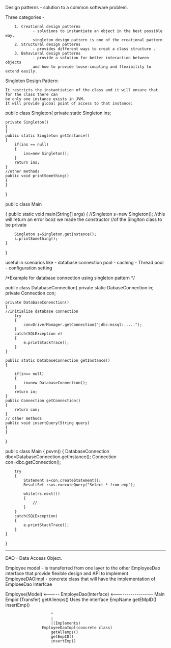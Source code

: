 Design patterns - solution to a common software problem.

Three categories -

		1. Creational design patterns
				- solutions to instantiate an object in the best possible way.
				singleton design pattern is one of the creational pattern
		2. Structural design patterns
				- provides different ways to creat a class structure .
		3. Behavioral design patterns
				- provide a solution for better interaction between objects 
				and how to provide loose-coupling and flexibility to extend easily.
				

Singleton Design Pattern:

	It restricts the instantiation of the class and it will ensure that for the class there can 
	be only one instance exists in JVM.
	It will provide global point of access to that instance:

public class Singleton{
	private static Singleton ins;
	
	private Singleton()
	{
	}
	public static Singleton getInstance()
	{
		if(ins == null)
		{
			ins=new Singleton();
		}
		return ins;
	}
	//other methods
	public void printSomething()
	{
	}


}

public class Main

{
	public static void main(String[] args)
	{
		//Singleton s=new Singleton(); //this will return an error bcoz we made the constructor
					   //of the Singlton class to be private

		Singleton s=Singleton.getInstance();
		s.printSomething();
	}
}


useful in scenarios like
	- database connection pool
	- caching
	- Thread pool
	- configuration setting

/*Example for database connection using singleton pattern */

public class DatabaseConnection{
	private static DabaseConnection in;
	private Connection con;
	

	private DatabaseConenction()
	{
	//Initialize database connection
		try
		{
			con=DriverManager.getConnection("jdbc:mssql:.....");
		}
		catch(SQLException e)
		{
			e.printStackTrace();
		}
	}

	public static DatabaseConnection getInstance()
	{

		if(in== null)
		{
			in=new DatabaseConnection();
		}
		return in;
	}
	public Connection getConnection()
	{
		return con;
	}
	// other methods
	public void insertQuery(String query)
	{
	}
}

public class Main
{
	psvm()
	{
		DatabaseConnection dbc=DatabaseConnection.getInstance();
		Connection con=dbc.getConnection();
	
		try
		{
			Statement s=con.createStatement();
			ResultSet rs=s.executeQuery("Select * from emp");
	
			while(rs.next())
			{
				//
			}
		}
		catch(SQLException)
		{
			e.printStackTrace();
		}
	}
}

---------------------------------------------------------------------------------------------

DAO - Data Access Object.

	
Employee model	- is transferred from one layer to the other
EmployeeDao interface that provide flexible design and API to implement
EmployeeDAOImpl	- concrete class that will have the implementation of EmploeeDao Interfcae

Employee(Model)	<-----			EmployeDao(Interface)	<------------------    Main
   Empid	(Transfer)			getAllemps()				Uses the interface
   EmpName					getEMpID()
						insertEmp()
				
				   		^
				   		|
				   		|(Implements)
					EmployeeDaoImpl(concrete class)
						getAllemps()
						getEmpID()
						insertEmp()
